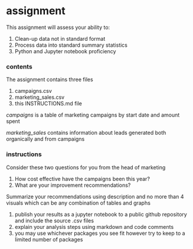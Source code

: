 # assignment
This assignment will assess your ability to:

1. Clean-up data not in standard format
2. Process data into standard summary statistics
3. Python and Jupyter notebook proficiency

### contents
The assignment contains three files

1. campaigns.csv
2. marketing_sales.csv
3. this INSTRUCTIONS.md file

_campaigns_
is a table of marketing campaigns by start date and amount spent

_marketing_sales_
contains information about leads generated both organically and from campaigns

### instructions
Consider these two questions for you from the head of marketing

1. How cost effective have the campaigns been this year?
2. What are your improvement recommendations?

Summarize your recommendations using description and no more than 4 visuals which can be any combination of tables and graphs

1. publish your results as a jupyter notebook to a public github repository 
         and include the source .csv files
2. explain your analysis steps using markdown and code comments
3. you may use whichever packages you see fit however try to keep to a limited number of packages




